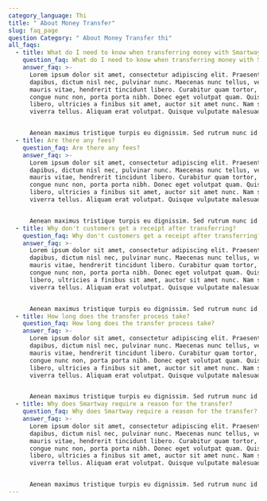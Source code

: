 ```yaml
---
category_language: Thi
title: " About Money Transfer"
slug: faq_page
question Category: " About Money Transfer thi"
all_faqs:
  - title: What do I need to know when transferring money with Smartway?
    question_faq: What do I need to know when transferring money with Smartway?
    answer_faq: >-
      Lorem ipsum dolor sit amet, consectetur adipiscing elit. Praesent a metus
      dapibus, dictum nisl nec, pulvinar nunc. Maecenas nunc tellus, vehicula eu
      mauris vitae, hendrerit tincidunt libero. Curabitur quam tortor, tincidunt
      congue nunc non, porta porta nibh. Donec eget volutpat quam. Quisque magna
      libero, ultricies a finibus sit amet, auctor sit amet nunc. Nam sed
      viverra tellus. Aliquam erat volutpat. Quisque vulputate malesuada nisl.


      Aenean maximus tristique turpis eu dignissim. Sed rutrum nunc id nunc volutpat aliquam eu sed magna. Nullam quis volutpat augue. Vestibulum vestibulum mauris quam, non pellentesque nibh consectetur ut. Nullam interdum, metus at viverra suscipit.
  - title: Are there any fees?
    question_faq: Are there any fees?
    answer_faq: >-
      Lorem ipsum dolor sit amet, consectetur adipiscing elit. Praesent a metus
      dapibus, dictum nisl nec, pulvinar nunc. Maecenas nunc tellus, vehicula eu
      mauris vitae, hendrerit tincidunt libero. Curabitur quam tortor, tincidunt
      congue nunc non, porta porta nibh. Donec eget volutpat quam. Quisque magna
      libero, ultricies a finibus sit amet, auctor sit amet nunc. Nam sed
      viverra tellus. Aliquam erat volutpat. Quisque vulputate malesuada nisl.


      Aenean maximus tristique turpis eu dignissim. Sed rutrum nunc id nunc volutpat aliquam eu sed magna. Nullam quis volutpat augue. Vestibulum vestibulum mauris quam, non pellentesque nibh consectetur ut. Nullam interdum, metus at viverra suscipit.
  - title: Why don't customers get a receipt after transferring?
    question_faq: Why don't customers get a receipt after transferring?
    answer_faq: >-
      Lorem ipsum dolor sit amet, consectetur adipiscing elit. Praesent a metus
      dapibus, dictum nisl nec, pulvinar nunc. Maecenas nunc tellus, vehicula eu
      mauris vitae, hendrerit tincidunt libero. Curabitur quam tortor, tincidunt
      congue nunc non, porta porta nibh. Donec eget volutpat quam. Quisque magna
      libero, ultricies a finibus sit amet, auctor sit amet nunc. Nam sed
      viverra tellus. Aliquam erat volutpat. Quisque vulputate malesuada nisl.


      Aenean maximus tristique turpis eu dignissim. Sed rutrum nunc id nunc volutpat aliquam eu sed magna. Nullam quis volutpat augue. Vestibulum vestibulum mauris quam, non pellentesque nibh consectetur ut. Nullam interdum, metus at viverra suscipit.
  - title: How long does the transfer process take?
    question_faq: How long does the transfer process take?
    answer_faq: >-
      Lorem ipsum dolor sit amet, consectetur adipiscing elit. Praesent a metus
      dapibus, dictum nisl nec, pulvinar nunc. Maecenas nunc tellus, vehicula eu
      mauris vitae, hendrerit tincidunt libero. Curabitur quam tortor, tincidunt
      congue nunc non, porta porta nibh. Donec eget volutpat quam. Quisque magna
      libero, ultricies a finibus sit amet, auctor sit amet nunc. Nam sed
      viverra tellus. Aliquam erat volutpat. Quisque vulputate malesuada nisl.


      Aenean maximus tristique turpis eu dignissim. Sed rutrum nunc id nunc volutpat aliquam eu sed magna. Nullam quis volutpat augue. Vestibulum vestibulum mauris quam, non pellentesque nibh consectetur ut. Nullam interdum, metus at viverra suscipit.
  - title: Why does Smartway require a reason for the transfer?
    question_faq: Why does Smartway require a reason for the transfer?
    answer_faq: >-
      Lorem ipsum dolor sit amet, consectetur adipiscing elit. Praesent a metus
      dapibus, dictum nisl nec, pulvinar nunc. Maecenas nunc tellus, vehicula eu
      mauris vitae, hendrerit tincidunt libero. Curabitur quam tortor, tincidunt
      congue nunc non, porta porta nibh. Donec eget volutpat quam. Quisque magna
      libero, ultricies a finibus sit amet, auctor sit amet nunc. Nam sed
      viverra tellus. Aliquam erat volutpat. Quisque vulputate malesuada nisl.


      Aenean maximus tristique turpis eu dignissim. Sed rutrum nunc id nunc volutpat aliquam eu sed magna. Nullam quis volutpat augue. Vestibulum vestibulum mauris quam, non pellentesque nibh consectetur ut. Nullam interdum, metus at viverra suscipit.
---
```

